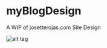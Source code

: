 # myBlogDesign
A WIP of josetterojas.com Site Design

![alt tag](https://github.com/jojo1311/myBlogDesign/blob/master/HomePage.png)

